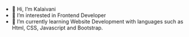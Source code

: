 - 👋 Hi, I’m Kalaivani
- 👀 I’m interested in Frontend Developer
- 🌱 I’m currently learning Website Development with languages such as Html, CSS, Javascript and Bootstrap.

<!---
kalai99github/kalai99github is a ✨ special ✨ repository because its `README.md` (this file) appears on your GitHub profile.
You can click the Preview link to take a look at your changes.
--->
